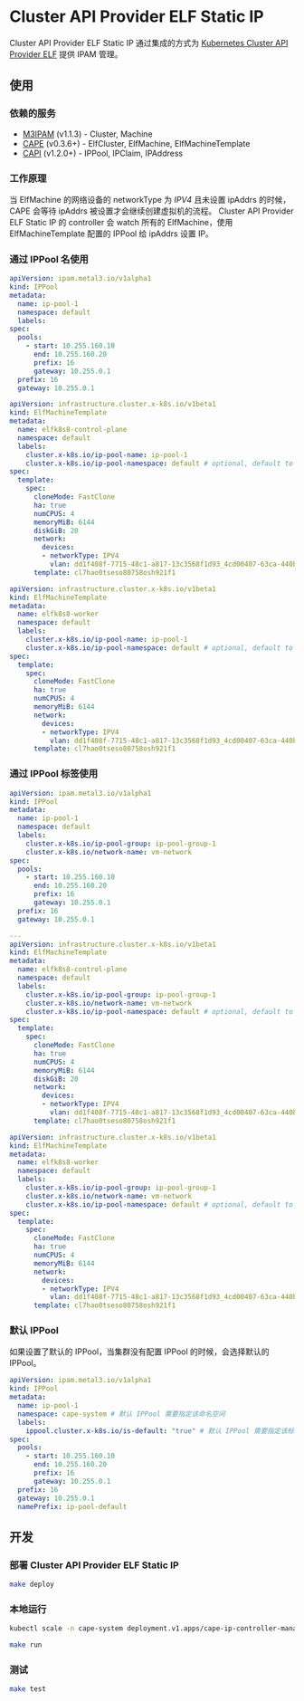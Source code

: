 # Cluster API Provider ELF Static IP

Cluster API Provider ELF Static IP 通过集成的方式为 [Kubernetes Cluster API Provider ELF](https://github.com/smartxworks/cluster-api-provider-elf) 提供 IPAM 管理。

## 使用

### 依赖的服务

* [M3IPAM](https://github.com/metal3-io/ip-address-manager) (v1.1.3) - Cluster, Machine
* [CAPE](https://github.com/smartxworks/cluster-api-provider-elf) (v0.3.6+) - ElfCluster, ElfMachine, ElfMachineTemplate
* [CAPI](https://github.com/kubernetes-sigs/cluster-api) (v1.2.0+) - IPPool, IPClaim, IPAddress

### 工作原理

当 ElfMachine 的网络设备的 networkType 为 *IPV4* 且未设置 ipAddrs 的时候，CAPE 会等待 ipAddrs 被设置才会继续创建虚拟机的流程。
Cluster API Provider ELF Static IP 的 controller 会 watch 所有的 ElfMachine，使用 ElfMachineTemplate 配置的 IPPool 给 ipAddrs 设置 IP。

### 通过 IPPool 名使用

```yaml
apiVersion: ipam.metal3.io/v1alpha1
kind: IPPool
metadata:
  name: ip-pool-1
  namespace: default
  labels:
spec:
  pools:
    - start: 10.255.160.10
      end: 10.255.160.20
      prefix: 16
      gateway: 10.255.0.1
  prefix: 16
  gateway: 10.255.0.1

apiVersion: infrastructure.cluster.x-k8s.io/v1beta1
kind: ElfMachineTemplate
metadata:
  name: elfk8s8-control-plane
  namespace: default
  labels:
    cluster.x-k8s.io/ip-pool-name: ip-pool-1
    cluster.x-k8s.io/ip-pool-namespace: default # optional, default to the namespace of ElfCluster
spec:
  template:
    spec:
      cloneMode: FastClone
      ha: true
      numCPUS: 4
      memoryMiB: 6144
      diskGiB: 20
      network:
        devices:
        - networkType: IPV4
          vlan: dd1f408f-7715-48c1-a817-13c3568f1d93_4cd00407-63ca-440b-80b7-ceacfccb8d08
      template: cl7hao0tseso80758osh921f1

apiVersion: infrastructure.cluster.x-k8s.io/v1beta1
kind: ElfMachineTemplate
metadata:
  name: elfk8s8-worker
  namespace: default
  labels:
    cluster.x-k8s.io/ip-pool-name: ip-pool-1
    cluster.x-k8s.io/ip-pool-namespace: default # optional, default to the namespace of ElfCluster
spec:
  template:
    spec:
      cloneMode: FastClone
      ha: true
      numCPUS: 4
      memoryMiB: 6144
      network:
        devices:
        - networkType: IPV4
          vlan: dd1f408f-7715-48c1-a817-13c3568f1d93_4cd00407-63ca-440b-80b7-ceacfccb8d08
      template: cl7hao0tseso80758osh921f1
```

### 通过 IPPool 标签使用

```yaml
apiVersion: ipam.metal3.io/v1alpha1
kind: IPPool
metadata:
  name: ip-pool-1
  namespace: default
  labels:
    cluster.x-k8s.io/ip-pool-group: ip-pool-group-1
    cluster.x-k8s.io/network-name: vm-network
spec:
  pools:
    - start: 10.255.160.10
      end: 10.255.160.20
      prefix: 16
      gateway: 10.255.0.1
  prefix: 16
  gateway: 10.255.0.1

---
apiVersion: infrastructure.cluster.x-k8s.io/v1beta1
kind: ElfMachineTemplate
metadata:
  name: elfk8s8-control-plane
  namespace: default
  labels:
    cluster.x-k8s.io/ip-pool-group: ip-pool-group-1
    cluster.x-k8s.io/network-name: vm-network
    cluster.x-k8s.io/ip-pool-namespace: default # optional, default to the namespace of ElfCluster
spec:
  template:
    spec:
      cloneMode: FastClone
      ha: true
      numCPUS: 4
      memoryMiB: 6144
      diskGiB: 20
      network:
        devices:
        - networkType: IPV4
          vlan: dd1f408f-7715-48c1-a817-13c3568f1d93_4cd00407-63ca-440b-80b7-ceacfccb8d08
      template: cl7hao0tseso80758osh921f1

apiVersion: infrastructure.cluster.x-k8s.io/v1beta1
kind: ElfMachineTemplate
metadata:
  name: elfk8s8-worker
  namespace: default
  labels:
    cluster.x-k8s.io/ip-pool-group: ip-pool-group-1
    cluster.x-k8s.io/network-name: vm-network
    cluster.x-k8s.io/ip-pool-namespace: default # optional, default to the namespace of ElfCluster
spec:
  template:
    spec:
      cloneMode: FastClone
      ha: true
      numCPUS: 4
      memoryMiB: 6144
      network:
        devices:
        - networkType: IPV4
          vlan: dd1f408f-7715-48c1-a817-13c3568f1d93_4cd00407-63ca-440b-80b7-ceacfccb8d08
      template: cl7hao0tseso80758osh921f1
```

### 默认 IPPool

如果设置了默认的 IPPool，当集群没有配置 IPPool 的时候，会选择默认的 IPPool。

```yaml
apiVersion: ipam.metal3.io/v1alpha1
kind: IPPool
metadata:
  name: ip-pool-1
  namespace: cape-system # 默认 IPPool 需要指定该命名空间
  labels:
    ippool.cluster.x-k8s.io/is-default: "true" # 默认 IPPool 需要指定该标签
spec:
  pools:
    - start: 10.255.160.10
      end: 10.255.160.20
      prefix: 16
      gateway: 10.255.0.1
  prefix: 16
  gateway: 10.255.0.1
  namePrefix: ip-pool-default
```

## 开发

### 部署 Cluster API Provider ELF Static IP

```sh
make deploy
```

### 本地运行

```sh
kubectl scale -n cape-system deployment.v1.apps/cape-ip-controller-manager --replicas 0

make run
```

### 测试

```sh
make test
```
